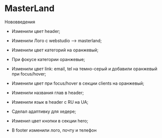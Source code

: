 # MasterLand
 
Нововведения 

- Изменили цвет header;

- Изменили Лого с webstudio --> masterland;

- Изменили цвет категорий на оранжевый;

- При фокусе категории оранжевые;

- Изменили цвет link: email, tel на темно-серый и добавили оранжевый при focus/hover;

- Изменили цвет при focus/hover в секции clients на оранжевый;

- Изменили названия глав в header;

- Изменили язык в header с RU на UA;

- Сделал адаптивку для хедере;

- Изменил цвет кнопки в секции hero;

- В footer изменили лого, почту и телефон
